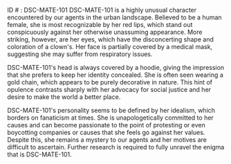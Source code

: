 ID # : DSC-MATE-101
DSC-MATE-101 is a highly unusual character encountered by our agents in the urban landscape. Believed to be a human female, she is most recognizable by her red lips, which stand out conspicuously against her otherwise unassuming appearance. More striking, however, are her eyes, which have the disconcerting shape and coloration of a clown's. Her face is partially covered by a medical mask, suggesting she may suffer from respiratory issues.

DSC-MATE-101's head is always covered by a hoodie, giving the impression that she prefers to keep her identity concealed. She is often seen wearing a gold chain, which appears to be purely decorative in nature. This hint of opulence contrasts sharply with her advocacy for social justice and her desire to make the world a better place.

DSC-MATE-101's personality seems to be defined by her idealism, which borders on fanaticism at times. She is unapologetically committed to her causes and can become passionate to the point of protesting or even boycotting companies or causes that she feels go against her values. Despite this, she remains a mystery to our agents and her motives are difficult to ascertain. Further research is required to fully unravel the enigma that is DSC-MATE-101.